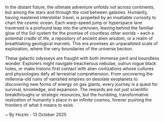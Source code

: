 
In the distant future, the ultimate adventure unfolds not across continents, but among the stars and through the void between galaxies. Humanity, having mastered interstellar travel, is propelled by an insatiable curiosity to chart the cosmic ocean. Each warp-speed jump or hyperspace lane traversed is a profound leap into the unknown, leaving behind the familiar glow of the Sol system for the promise of countless other worlds – each a potential cradle of life, a repository of ancient alien wisdom, or a realm of breathtaking geological marvels. This era promises an unparalleled scale of exploration, where the very boundaries of the universe beckon.

These galactic odysseys are fraught with both immense peril and boundless wonder. Explorers might navigate treacherous nebulae, outrun rogue black holes, or make historic first contact with alien civilizations whose cultures and physiologies defy all terrestrial comprehension. From uncovering the millennia-old ruins of vanished empires on desolate exoplanets to discovering new forms of energy on gas giants, every journey is a quest for survival, knowledge, and expansion. The rewards are not just scientific breakthroughs or strategic resources, but the humbling, transformative realization of humanity's place in an infinite cosmos, forever pushing the frontiers of what it means to exist.

~ By Hozmi - 13 October 2025
